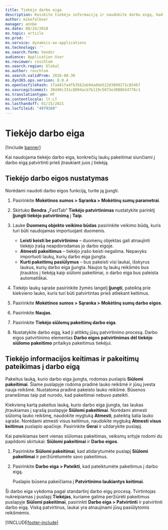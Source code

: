 ```yaml
---
title: Tiekėjo darbo eiga
description: Keiskite tiekėjo informaciją ir naudokite darbo eigą, kad ją patvirtintumėte.
author: mikefalkner
manager: annbe
ms.date: 08/24/2018
ms.topic: article
ms.prod: ''
ms.service: dynamics-ax-applications
ms.technology: ''
ms.search.form: Vendor
audience: Application User
ms.reviewer: roschlom
ms.search.region: Global
ms.author: roschlom
ms.search.validFrom: 2018-08-30
ms.dyn365.ops.version: 8.0.4
ms.openlocfilehash: 1fad41fa4fb3562ab94adde522d3899271c85467
ms.sourcegitcommit: 38d40c331c8894acb7b119c5073e3088b54776c1
ms.translationtype: HT
ms.contentlocale: lt-LT
ms.lasthandoff: 01/15/2021
ms.locfileid: "4979169"
---
```

# <a name="vendor-workflow"></a>Tiekėjo darbo eiga

[!include [banner](../includes/banner.md)]

Kai naudojama tiekėjo darbo eiga, konkrečių laukų pakeitimai siunčiami į darbo eigą patvirtinti prieš įtraukiant juos į tiekėją.

## <a name="set-up-the-vendor-workflow"></a>Tiekėjo darbo eigos nustatymas

Norėdami naudoti darbo eigos funkciją, turite ją įjungti.

1. Pasirinkite **Mokėtinos sumos \> Sąranka \> Mokėtinų sumų parametrai**.
2. Skirtuko **Bendra** „FastTab“ **Tiekėjo patvirtinimas** nustatykite parinktį **Įjungti tiekėjo patvirtinimą** į **Taip**.
3. Lauke **Duomenų objekto veikimo būdas** pasirinkite veikimo būdą, kuris turi būti naudojamas importuojant duomenis.

    - **Leisti keisti be patvirtinimo** – duomenų objektas gali atnaujinti tiekėjo įrašą neapdorodamas jo darbo eigoje.
    - **Atmesti pakeitimus** – tiekėjo įrašo keisti negalima. Nepavyks importuoti laukų, kurių darbo eiga įjungta.
    - **Kurti pakeitimų pasiūlymus** – bus pakeisti visi laukai, išskyrus laukus, kurių darbo eiga įjungta. Naujos tų laukų reikšmės bus įtrauktos į tiekėją kaip siūlomi pakeitimai, o darbo eiga bus paleista automatiškai.

4. Tiekėjo laukų sąraše pasirinkite žymės langelį **Įjungti**, pateiktą prie kiekvieno lauko, kuris turi būti patvirtintas prieš atliekant keitimus.
5. Pasirinkite **Mokėtinos sumos \> Sąranka \> Mokėtinų sumų darbo eigos**.
6. Pasirinkite **Naujas**.
7. Pasirinkite **Tiekėjo siūlomų pakeitimų darbo eiga**. 
8. Nustatykite darbo eigą, kad ji atitiktų jūsų patvirtinimo procesą. Darbo eigos patvirtinimo elementas **Darbo eigos patvirtinimas dėl tiekėjo siūlomo pakeitimo** pritaikys pakeitimus tiekėjui.

## <a name="change-vendor-information-and-submit-the-changes-to-the-workflow"></a>Tiekėjo informacijos keitimas ir pakeitimų pateikimas į darbo eigą

Pakeitus lauką, kurio darbo eiga įjungta, rodomas puslapis **Siūlomi pakeitimai**. Šiame puslapyje rodoma pradinė lauko reikšmė ir jūsų įvesta nauja reikšmė. Nustatoma pradinė pakeisto lauko reikšmė. Būsenos pranešimas taip pat nurodo, kad pakeitimai nebuvo pateikti. 

Kiekvieną kartą pakeitus lauką, kurio darbo eiga įjungta, tas laukas įtraukiamas į sąrašą puslapyje **Siūlomi pakeitimai**. Norėdami atmesti siūlomą lauko reikšmę, naudokite mygtuką **Atmesti**, pateiktą šalia lauko sąraše. Norėdami atmesti visus keitimus, naudokite mygtuką **Atmesti visus keitimus** puslapio apačioje. Pasirinkite **Gerai** ir uždarykite puslapį.

Kai pateikiamas bent vienas siūlomas pakeitimas, veiksmų srityje rodomi du papildomi skirtukai: **Siūlomi pakeitimai** ir **Darbo eigos**.

1. Pasirinkite **Siūlomi pakeitimai**, kad atidarytumėte puslapį **Siūlomi pakeitimai** ir peržiūrėtumėte savo pakeitimus.
2. Pasirinkite **Darbo eiga \> Pateikti**, kad pateiktumėte pakeitimus į darbo eigą.

    Puslapio būsena pakeičiama į **Patvirtinimo laukiantys keitimai**.

Ši darbo eiga vykdoma pagal standartinį darbo eigų procesą. Tvirtintojas nukreipiamas į puslapį **Tiekėjas**, kuriame galima peržiūrėti pakeitimus puslapyje **Siūlomi pakeitimai**, pasirinkti **Darbo eiga \> Patvirtinti** ir patvirtinti darbo eigą. Viską patvirtinus, laukai yra atnaujinami jūsų pasiūlytomis reikšmėmis.


[!INCLUDE[footer-include](../../includes/footer-banner.md)]